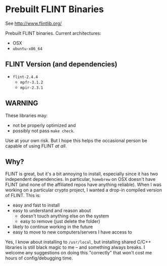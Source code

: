 # Prebuilt FLINT Binaries

See <http://www.flintlib.org/>

Prebuilt FLINT binaries. Current architectures:

- OSX
- `ubuntu-x86_64`

## FLINT Version (and dependencies)

- `flint-2.4.4`
  - `mpfr-3.1.2`
  - `mpir-2.3.1`


## WARNING

These libraries may:

- not be properly optimized and
- possibly not pass `make check`.

Use at your own risk. But I hope this helps the occasional person be capable of using FLINT *at all*.


## Why?

FLINT is great, but it's a bit annoying to install, especially since it has two independent dependencies. In particular, `homebrew` on OSX doesn't have FLINT (and none of the affiliated repos have anything reliable). When I was working on a particular crypto project, I wanted a drop-in compiled version of FLINT. This is:

- easy and fast to install
- easy to understand and reason about
	- doesn't touch anything else on the system
	- easy to remove (just delete the folder)
- likely to continue working in the future
- easy to move to new computers/servers I have access to


Yes, I know about installing to `/usr/local`, but installing shared C/C++ libraries is still black magic to me – and something always breaks. I welcome any suggestions on doing this "correctly" that won't cost me hours of config/debugging time.